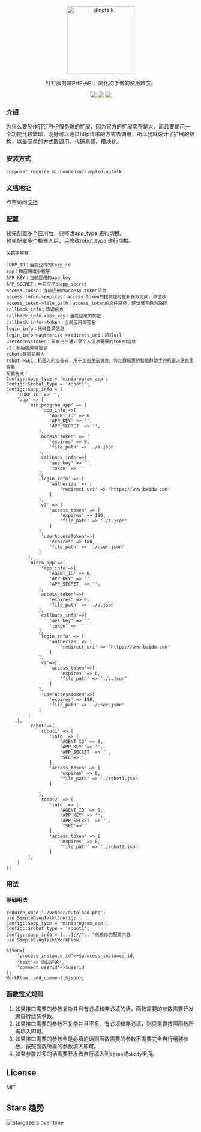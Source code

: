 <p align="center">
<a href="https://developers.dingtalk.com/?spm=ding_open_doc.document.0.0.3a2565733BtFVA">
<img src="https://images.gitee.com/uploads/images/2021/1006/105453_40454723_8010855.png" alt="dingtalk" width="180"/>
</a>
</p>
<p align="center" style="font-family: Arial, Helvetica, sans-serif;">钉钉服务端PHP-API，简化初学者的使用难度。</p>
<p align="center">
<img src="https://img.shields.io/badge/PHP-7.3+-green" />
<img src="https://img.shields.io/badge/release-1.0.3-orange" />
<img src="https://img.shields.io/badge/license-MIT-green" />
</p>

### 介绍
为什么要制作钉钉PHP服务端的扩展，因为官方的扩展实在是大，而且要使用一个功能比较繁琐，刚好可以通过http请求的方式去调用，所以我就设计了扩展的结构，以最简单的方式取调用、代码易懂、模块化。
### 安装方式
`composer require michonnehsu/simpledingtalk`
### 文档地址
点击访问[文档](https://gitee.com/michonnehsu/simple-dingtalk/wikis/pages)  

### 配置
预先配置多个应用后，只修改app_type 进行切换。  
预先配置多个机器人后，只修改robot_type 进行切换。
```
关键字解释：

CORP_ID：当前公司的Corp_id
app：微应用或小程序
APP_KEY：当前应用的app_key
APP_SECRET：当前应用的app_secret
access_token：当前应用的access_token信息
access_token->expires：access_token的提前超时重新获取时间，单位秒
access_token->file_path：access_token的文件路径，建议填写绝对路径
callback_info：回调信息
callback_info->aes_key：当前应用的加密
callback_info->token：当前应用的签名
login_info：扫码登录信息
login_info->autherize->redirect_uri：跳转url
userAccessToken：获取用户通讯录个人信息需要的token信息
v2：新版服务端信息
robot:群聊机器人
robot->SEC：机器人的加签码，用于加密发送消息。可在群设置的智能群助手的机器人信息里查看
配置格式：
Config::$app_type = 'miniprogram_app';
Config::$robot_type = 'robot1';
Config::$app_info = [
	'CORP_ID' => '',
    'app' => [
		'miniprogram_app' => [
			 'app_info'=>[
                'AGENT_ID' => 0,
    		    'APP_KEY' => '',
    		    'APP_SECRET' => '',
            ],
			'access_token' => [
				'expires' => 0,
				'file_path' => './a.json'
			],
            'callback_info'=>[
                'aes_key' => '',
                'token' => ''
            ],
            'login_info' => [
				'autherize' => [
					'redirect_uri' => 'https://www.baidu.com'
				]
			],
			'v2' => [
				'access_token' => [
					'expires' => 180,
					'file_path' => './c.json'
				]
			],
             'userAccessToken'=>[
				'expires' => 180,
				'file_path' => './user.json'
			]
		],
	    'micro_app'=>[
			 'app_info'=>[
                'AGENT_ID' => 0,
    		    'APP_KEY' => '',
    		    'APP_SECRET' => '',
            ],
			'access_token'=>[
				'expires' => 0,
				'file_path' => './a.json'
			],
            'callback_info'=>[
                'aes_key' => '',
                'token' => ''
            ],
            'login_info' => [
				'autherize' => [
					'redirect_uri' => 'https://www.baidu.com'
				]
			],
			'v2'=>[
				'access_token'=>[
					'expires' => 0,
					'file_path' => './c.json'
				]
			],
             'userAccessToken'=>[
				'expires' => 180,
				'file_path' => './user.json'
			]
		]
    ],
        'robot'=>[
            'robot1' => [
                'info' => [
                    'AGENT_ID' => 0,
                    'APP_KEY' => '',
                    'APP_SECRET' => '',
                    'SEC'=>''
                ],
                'access_token' => [
                    'expires' => 0,
                    'file_path' => './robot1.json'
                ]
                
            ],
            'robot2' => [
                'info' => [
                    'AGENT_ID' => 0,
                    'APP_KEY' => '',
                    'APP_SECRET' => '',
                     'SEC'=>''
                ],
                'access_token' => [
                    'expires' => 0,
                    'file_path' => './robot2.json'
                ]
        ],
    ]
];
```
### 用法
#### 基础用法
```
require_once './vendor/autoload.php';
use SimpleDingTalk\Config;
Config::$app_type = 'miniprogram_app';
Config::$robot_type = 'robot1';
Config::$app_info = [...];//"..."代表你的配置内容
use SimpleDingTalk\WorkFlow;

$json=[
    'process_instance_id'=>$process_instance_id,
    'text'=>'测试评论',
    'comment_userid'=>$userid
];
WorkFlow::add_comment($json);
```
### 函数定义规则
1. 如果接口需要的参数复杂并且有必填和非必填的话，函数需要的参数需要开发者自行组装参数。
2. 如果接口需要的参数不复杂并且不多、有必填和非必填，则只需要按照函数所需填入即可。
3. 如果接口需要的参数全是必填的话则函数需要的参数不需要完全自行组装参数，按照函数所需的参数填入即可。
4. 如果参数过多的话需要开发者自行填入到`$json`或`$body`里面。
## License
MIT
## Stars 趋势
[![Stargazers over time](https://whnb.wang/stars/michonnehsu/simple-dingtalk?e=10000)](https://whnb.wang)